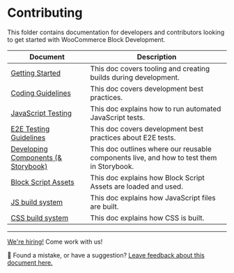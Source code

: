 # Contributing

This folder contains documentation for developers and contributors looking to get started with WooCommerce Block Development.

| Document                                                   | Description                                                                              |
|------------------------------------------------------------| ---------------------------------------------------------------------------------------- |
| [Getting Started](contributing/getting-started.md)         | This doc covers tooling and creating builds during development.                          |
| [Coding Guidelines](contributing/coding-guidelines.md)     | This doc covers development best practices.                                              |
| [JavaScript Testing](contributing/javascript-testing.md)   | This doc explains how to run automated JavaScript tests.                                 |
| [E2E Testing Guidelines](contributing/e2e-guidelines.md)   | This doc covers development best practices about E2E tests.                              |
| [Developing Components (& Storybook)](components.md)       | This doc outlines where our reusable components live, and how to test them in Storybook. |
| [Block Script Assets](contributing/block-assets.md)        | This doc explains how Block Script Assets are loaded and used.                           |
| [JS build system](contributing/javascript-build-system.md) | This doc explains how JavaScript files are built.                                        |
| [CSS build system](contributing/css-build-system.md)       | This doc explains how CSS is built.                                                      |

<!-- FEEDBACK -->

---

[We're hiring!](https://woocommerce.com/careers/) Come work with us!

🐞 Found a mistake, or have a suggestion? [Leave feedback about this document here.](https://github.com/woocommerce/woocommerce-blocks/issues/new?assignees=&labels=type%3A+documentation&template=--doc-feedback.md&title=Feedback%20on%20./docs/contributors/README.md)

<!-- /FEEDBACK -->

